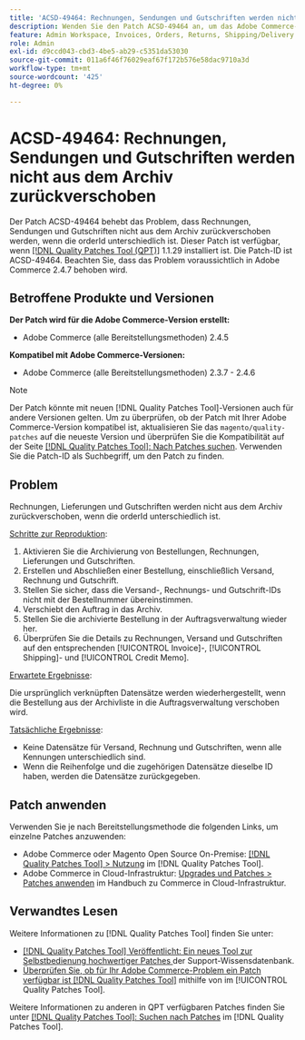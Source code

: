 ```yaml
---
title: 'ACSD-49464: Rechnungen, Sendungen und Gutschriften werden nicht aus dem Archiv zurückverschoben'
description: Wenden Sie den Patch ACSD-49464 an, um das Adobe Commerce-Problem zu beheben, bei dem Rechnungen, Sendungen und Gutschriften nicht aus dem Archiv zurückverschoben werden, wenn die orderId unterschiedlich ist.
feature: Admin Workspace, Invoices, Orders, Returns, Shipping/Delivery
role: Admin
exl-id: d9ccd043-cbd3-4be5-ab29-c5351da53030
source-git-commit: 011a6f46f76029eaf67f172b576e58dac9710a3d
workflow-type: tm+mt
source-wordcount: '425'
ht-degree: 0%

---
```


# ACSD-49464: Rechnungen, Sendungen und Gutschriften werden nicht aus dem Archiv zurückverschoben

Der Patch ACSD-49464 behebt das Problem, dass Rechnungen, Sendungen und Gutschriften nicht aus dem Archiv zurückverschoben werden, wenn die orderId unterschiedlich ist. Dieser Patch ist verfügbar, wenn [[!DNL Quality Patches Tool (QPT)]](https://experienceleague.adobe.com/de/docs/commerce-operations/tools/quality-patches-tool/quality-patches-tool-to-self-serve-quality-patches) 1.1.29 installiert ist. Die Patch-ID ist ACSD-49464. Beachten Sie, dass das Problem voraussichtlich in Adobe Commerce 2.4.7 behoben wird.

## Betroffene Produkte und Versionen

**Der Patch wird für die Adobe Commerce-Version erstellt:**

* Adobe Commerce (alle Bereitstellungsmethoden) 2.4.5

**Kompatibel mit Adobe Commerce-Versionen:**

* Adobe Commerce (alle Bereitstellungsmethoden) 2.3.7 - 2.4.6

>[!NOTE]
>
>Der Patch könnte mit neuen [!DNL Quality Patches Tool]-Versionen auch für andere Versionen gelten. Um zu überprüfen, ob der Patch mit Ihrer Adobe Commerce-Version kompatibel ist, aktualisieren Sie das `magento/quality-patches` auf die neueste Version und überprüfen Sie die Kompatibilität auf der Seite [[!DNL Quality Patches Tool]: Nach Patches suchen](https://experienceleague.adobe.com/tools/commerce-quality-patches/index.html?lang=de). Verwenden Sie die Patch-ID als Suchbegriff, um den Patch zu finden.

## Problem

Rechnungen, Lieferungen und Gutschriften werden nicht aus dem Archiv zurückverschoben, wenn die orderId unterschiedlich ist.

<u>Schritte zur Reproduktion</u>:

1. Aktivieren Sie die Archivierung von Bestellungen, Rechnungen, Lieferungen und Gutschriften.
1. Erstellen und Abschließen einer Bestellung, einschließlich Versand, Rechnung und Gutschrift.
1. Stellen Sie sicher, dass die Versand-, Rechnungs- und Gutschrift-IDs nicht mit der Bestellnummer übereinstimmen.
1. Verschiebt den Auftrag in das Archiv.
1. Stellen Sie die archivierte Bestellung in der Auftragsverwaltung wieder her.
1. Überprüfen Sie die Details zu Rechnungen, Versand und Gutschriften auf den entsprechenden [!UICONTROL Invoice]-, [!UICONTROL Shipping]- und [!UICONTROL Credit Memo].

<u>Erwartete Ergebnisse</u>:

Die ursprünglich verknüpften Datensätze werden wiederhergestellt, wenn die Bestellung aus der Archivliste in die Auftragsverwaltung verschoben wird.

<u>Tatsächliche Ergebnisse</u>:

* Keine Datensätze für Versand, Rechnung und Gutschriften, wenn alle Kennungen unterschiedlich sind.
* Wenn die Reihenfolge und die zugehörigen Datensätze dieselbe ID haben, werden die Datensätze zurückgegeben.

## Patch anwenden

Verwenden Sie je nach Bereitstellungsmethode die folgenden Links, um einzelne Patches anzuwenden:

* Adobe Commerce oder Magento Open Source On-Premise: [[!DNL Quality Patches Tool] > Nutzung](/help/tools/quality-patches-tool/usage.md) im [!DNL Quality Patches Tool].
* Adobe Commerce in Cloud-Infrastruktur: [Upgrades und Patches > Patches anwenden](https://experienceleague.adobe.com/docs/commerce-cloud-service/user-guide/develop/upgrade/apply-patches.html?lang=de) im Handbuch zu Commerce in Cloud-Infrastruktur.

## Verwandtes Lesen

Weitere Informationen zu [!DNL Quality Patches Tool] finden Sie unter:

* [[!DNL Quality Patches Tool] Veröffentlicht: Ein neues Tool zur Selbstbedienung hochwertiger Patches ](https://experienceleague.adobe.com/de/docs/commerce-operations/tools/quality-patches-tool/quality-patches-tool-to-self-serve-quality-patches) der Support-Wissensdatenbank.
* [Überprüfen Sie, ob für Ihr Adobe Commerce-Problem ein Patch verfügbar ist [!DNL Quality Patches Tool]](/help/tools/quality-patches-tool/patches-available-in-qpt/check-patch-for-magento-issue-with-magento-quality-patches.md) mithilfe von im [!UICONTROL Quality Patches Tool].


Weitere Informationen zu anderen in QPT verfügbaren Patches finden Sie unter [[!DNL Quality Patches Tool]: Suchen nach Patches](https://experienceleague.adobe.com/tools/commerce-quality-patches/index.html?lang=de) im [!DNL Quality Patches Tool].
